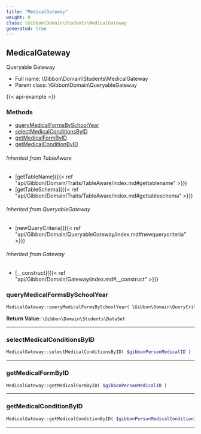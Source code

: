 ```yaml
---
title: "MedicalGateway"
weight: 0
class: \Gibbon\Domain\Students\MedicalGateway
generated: true
---
```


## MedicalGateway 

Queryable Gateway



* Full name: \Gibbon\Domain\Students\MedicalGateway
* Parent class: \Gibbon\Domain\QueryableGateway

{{< api-example >}} 



### Methods

- [queryMedicalFormsBySchoolYear](#querymedicalformsbyschoolyear)
- [selectMedicalConditionsByID](#selectmedicalconditionsbyid)
- [getMedicalFormByID](#getmedicalformbyid)
- [getMedicalConditionByID](#getmedicalconditionbyid)




###### Inherited from TableAware
- [getTableName]({{< ref "api/Gibbon/Domain/Traits/TableAware/index.md#gettablename" >}})
- [getTableSchema]({{< ref "api/Gibbon/Domain/Traits/TableAware/index.md#gettableschema" >}})

###### Inherited from QueryableGateway
- [newQueryCriteria]({{< ref "api/Gibbon/Domain/QueryableGateway/index.md#newquerycriteria" >}})

###### Inherited from Gateway
- [__construct]({{< ref "api/Gibbon/Domain/Gateway/index.md#__construct" >}})



### queryMedicalFormsBySchoolYear



```php
MedicalGateway::queryMedicalFormsBySchoolYear( \Gibbon\Domain\QueryCriteria $criteria, $gibbonSchoolYearID ): \Gibbon\Domain\Students\DataSet
```






**Return Value:**
`\Gibbon\Domain\Students\DataSet`  



---

### selectMedicalConditionsByID



```php
MedicalGateway::selectMedicalConditionsByID( $gibbonPersonMedicalID )
```









---

### getMedicalFormByID



```php
MedicalGateway::getMedicalFormByID( $gibbonPersonMedicalID )
```









---

### getMedicalConditionByID



```php
MedicalGateway::getMedicalConditionByID( $gibbonPersonMedicalConditionID )
```









---

